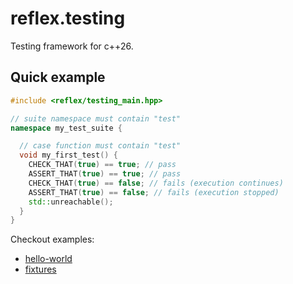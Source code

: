 # reflex.testing

Testing framework for c++26.

## Quick example

```cpp
#include <reflex/testing_main.hpp>

// suite namespace must contain "test"
namespace my_test_suite {

  // case function must contain "test"
  void my_first_test() {
    CHECK_THAT(true) == true; // pass
    ASSERT_THAT(true) == true; // pass
    CHECK_THAT(true) == false; // fails (execution continues)
    ASSERT_THAT(true) == false; // fails (execution stopped)
    std::unreachable();
  }
}
```

Checkout examples:
  - [hello-world](./examples/hello-world.cpp)
  - [fixtures](./examples/fixtures.cpp)

